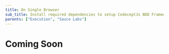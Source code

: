 ```yaml
---
title: On Single Browser
sub_title: Install required dependencies to setup CodeceptJs BDD Framework
parents: ["Execution", "Sauce Labs"]
---
```


# Coming Soon